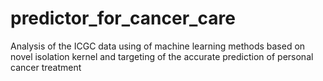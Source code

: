# predictor_for_cancer_care
Analysis of the ICGC data using of machine learning methods based on novel isolation kernel and targeting of the accurate prediction of personal cancer treatment
